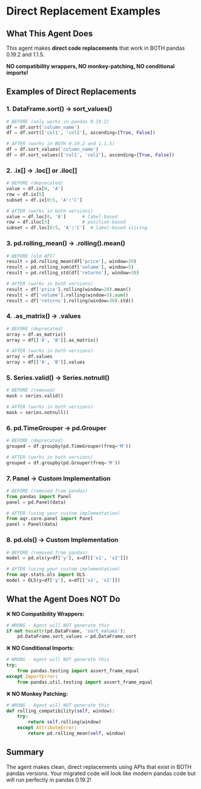 # Direct Replacement Examples

## What This Agent Does

This agent makes **direct code replacements** that work in BOTH pandas 0.19.2 and 1.1.5. 

**NO compatibility wrappers, NO monkey-patching, NO conditional imports!**

## Examples of Direct Replacements

### 1. DataFrame.sort() → sort_values()
```python
# BEFORE (only works in pandas 0.19.2)
df = df.sort('column_name')
df = df.sort(['col1', 'col2'], ascending=[True, False])

# AFTER (works in BOTH 0.19.2 and 1.1.5)
df = df.sort_values('column_name')
df = df.sort_values(['col1', 'col2'], ascending=[True, False])
```

### 2. .ix[] → .loc[] or .iloc[]
```python
# BEFORE (deprecated)
value = df.ix[0, 'A']
row = df.ix[5]
subset = df.ix[0:5, 'A':'C']

# AFTER (works in both versions)
value = df.loc[0, 'A']      # label-based
row = df.iloc[5]            # position-based
subset = df.loc[0:5, 'A':'C']  # label-based slicing
```

### 3. pd.rolling_mean() → .rolling().mean()
```python
# BEFORE (old API)
result = pd.rolling_mean(df['price'], window=20)
result = pd.rolling_sum(df['volume'], window=5)
result = pd.rolling_std(df['returns'], window=30)

# AFTER (works in both versions)
result = df['price'].rolling(window=20).mean()
result = df['volume'].rolling(window=5).sum()
result = df['returns'].rolling(window=30).std()
```

### 4. .as_matrix() → .values
```python
# BEFORE (deprecated)
array = df.as_matrix()
array = df[['A', 'B']].as_matrix()

# AFTER (works in both versions)
array = df.values
array = df[['A', 'B']].values
```

### 5. Series.valid() → Series.notnull()
```python
# BEFORE (removed)
mask = series.valid()

# AFTER (works in both versions)
mask = series.notnull()
```

### 6. pd.TimeGrouper → pd.Grouper
```python
# BEFORE (deprecated)
grouped = df.groupby(pd.TimeGrouper(freq='M'))

# AFTER (works in both versions)
grouped = df.groupby(pd.Grouper(freq='M'))
```

### 7. Panel → Custom Implementation
```python
# BEFORE (removed from pandas)
from pandas import Panel
panel = pd.Panel(data)

# AFTER (using your custom implementation)
from aqr.core.panel import Panel
panel = Panel(data)
```

### 8. pd.ols() → Custom Implementation
```python
# BEFORE (removed from pandas)
model = pd.ols(y=df['y'], x=df[['x1', 'x2']])

# AFTER (using your custom implementation)
from aqr.stats.ols import OLS
model = OLS(y=df['y'], x=df[['x1', 'x2']])
```

## What the Agent Does NOT Do

❌ **NO Compatibility Wrappers:**
```python
# WRONG - Agent will NOT generate this
if not hasattr(pd.DataFrame, 'sort_values'):
    pd.DataFrame.sort_values = pd.DataFrame.sort
```

❌ **NO Conditional Imports:**
```python
# WRONG - Agent will NOT generate this
try:
    from pandas.testing import assert_frame_equal
except ImportError:
    from pandas.util.testing import assert_frame_equal
```

❌ **NO Monkey Patching:**
```python
# WRONG - Agent will NOT generate this
def rolling_compatibility(self, window):
    try:
        return self.rolling(window)
    except AttributeError:
        return pd.rolling_mean(self, window)
```

## Summary

The agent makes clean, direct replacements using APIs that exist in BOTH pandas versions. Your migrated code will look like modern pandas code but will run perfectly in pandas 0.19.2!